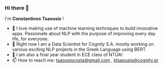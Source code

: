 ### Hi there 👋

I'm **Constantinos Tsaousis** !

- :thinking: I love making use of machine learning techniques to build innovative apps. Passionate about NLP with the purpose of improving every day life, for everyone.
- :office: Right now I am a Data Scientist for Cognity S.A. mostly working on various exciting NLP projects in the Greek Language using BERT.
- :school: I am also a final year student in ECE class of NTUA!
-  📫 How to reach me: tsaousiscosta@gmail.com , ktsaousis@cognity.gr


